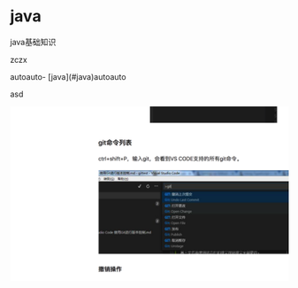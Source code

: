 # java
java基础知识


zczx
<!-- TOC -->autoauto- [java](#java)autoauto<!-- /TOC -->

asd

![图 1](images/4ef492ba5a36b34ff7913babc642dc8e29b1c56aaa5649d9e497aeb590b9495d.png)  






